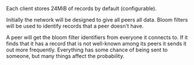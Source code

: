 Each client stores 24MiB of records by default (configurable). 

Initially the network will be designed to give all peers all data. Bloom filters will be used to identify records that a peer doesn't have.

A peer will get the bloom filter identifiers from everyone it connects to. If it finds that it has a record that is not well-known among its peers it sends it out more frequently. Everything has some chance of being sent to someone, but many things affect the probability.
